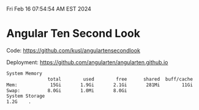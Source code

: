 Fri Feb 16 07:54:54 AM EST 2024

# Angular Ten Second Look

Code: https://github.com/kusl/angulartensecondlook

Deployment: https://github.com/angularten/angularten.github.io

```bash
System Memory
               total        used        free      shared  buff/cache   available
Mem:            15Gi       1.9Gi       2.1Gi       281Mi        11Gi        13Gi
Swap:          8.0Gi       1.0Mi       8.0Gi
System Storage
1.2G	.
```
